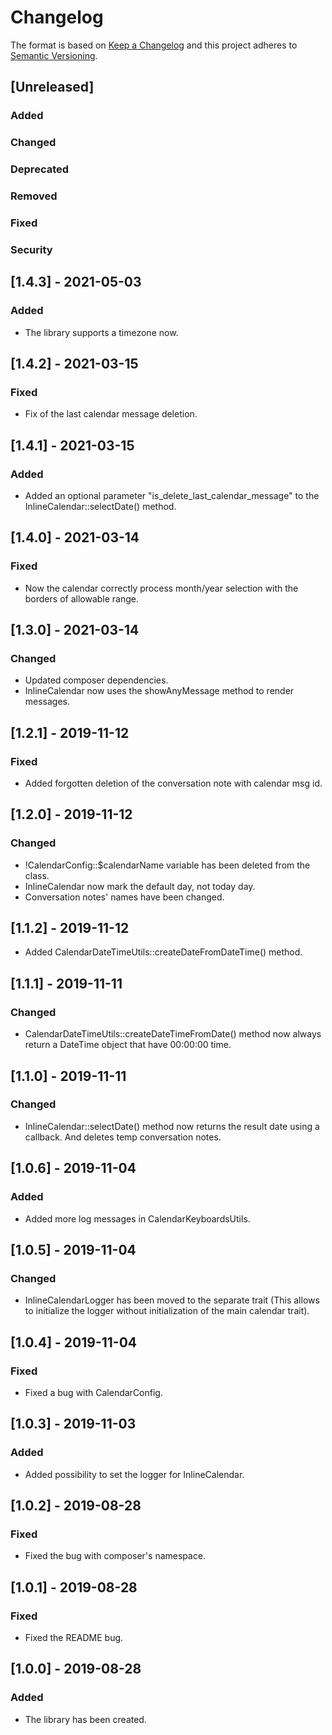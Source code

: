 # Changelog
The format is based on [Keep a Changelog](http://keepachangelog.com/en/1.0.0/)
and this project adheres to [Semantic Versioning](http://semver.org/spec/v2.0.0.html).

## [Unreleased]
### Added
### Changed
### Deprecated
### Removed
### Fixed
### Security


## [1.4.3] - 2021-05-03
### Added
- The library supports a timezone now.

## [1.4.2] - 2021-03-15
### Fixed
- Fix of the last calendar message deletion.

## [1.4.1] - 2021-03-15
### Added
- Added an optional parameter "is_delete_last_calendar_message" to the InlineCalendar::selectDate() method.

## [1.4.0] - 2021-03-14
### Fixed
- Now the calendar correctly process month/year selection with the borders of allowable range.

## [1.3.0] - 2021-03-14
### Changed
- Updated composer dependencies.
- InlineCalendar now uses the showAnyMessage method to render messages.

## [1.2.1] - 2019-11-12
### Fixed
- Added forgotten deletion of the conversation note with calendar msg id.

## [1.2.0] - 2019-11-12
### Changed
- !CalendarConfig::$calendarName variable has been deleted from the class.
- InlineCalendar now mark the default day, not today day.
- Conversation notes' names have been changed.

## [1.1.2] - 2019-11-12
- Added CalendarDateTimeUtils::createDateFromDateTime() method.

## [1.1.1] - 2019-11-11
### Changed
- CalendarDateTimeUtils::createDateTimeFromDate() method now always return a DateTime object that have 00:00:00 time.

## [1.1.0] - 2019-11-11
### Changed
- InlineCalendar::selectDate() method now returns the result date using a callback. And deletes temp conversation notes.

## [1.0.6] - 2019-11-04
### Added
- Added more log messages in CalendarKeyboardsUtils.

## [1.0.5] - 2019-11-04
### Changed
- InlineCalendarLogger has been moved to the separate trait (This allows to initialize the logger without initialization of the main calendar trait).

## [1.0.4] - 2019-11-04
### Fixed
- Fixed a bug with CalendarConfig.

## [1.0.3] - 2019-11-03
### Added
- Added possibility to set the logger for InlineCalendar.

## [1.0.2] - 2019-08-28
### Fixed
- Fixed the bug with composer's namespace.

## [1.0.1] - 2019-08-28
### Fixed
- Fixed the README bug.

## [1.0.0] - 2019-08-28
### Added
- The library has been created.
